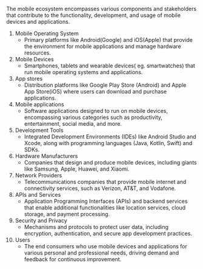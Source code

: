 The mobile ecosystem encompasses various components and stakeholders that contribute to the functionality, development, and usage of mobile devices and applications.
1. Mobile Operating System
	- Primary platforms like Android(Google) and iOS(Apple) that provide the environment for mobile applications and manage hardware resources.
2. Mobile Devices
	- Smartphones, tablets and wearable devices( eg. smartwatches) that run mobile operating systems and applications.
3. App stores
	- Distribution platforms like Google Play Store (Android) and Apple App Store(iOS) where users can download and purchase applications.
4. Mobile applications
	- Software applications designed to run on mobile devices, encompassing various categories such as productivity, entertainment, social media, and more.
5. Development Tools
	- Integrated Development Environments (IDEs) like Android Studio and Xcode, along with programming languages (Java, Kotlin, Swift) and SDKs.
6. Hardware Manufacturers
	- Companies that design and produce mobile devices, including giants like Samsung, Apple, Huawei, and Xiaomi.
7. Network Providers
	- Telecommunications companies that provide mobile internet and connectivity services, such as Verizon, AT&T, and Vodafone.
8. APIs and Services
	- Application Programming Interfaces (APIs) and backend services that enable additional functionalities like location services, cloud storage, and payment processing.
9. Security and Privacy
	- Mechanisms and protocols to protect user data, including encryption, authentication, and secure app development practices.
10. Users 
	- The end consumers who use mobile devices and applications for various personal and professional needs, driving demand and feedback for continuous improvement.